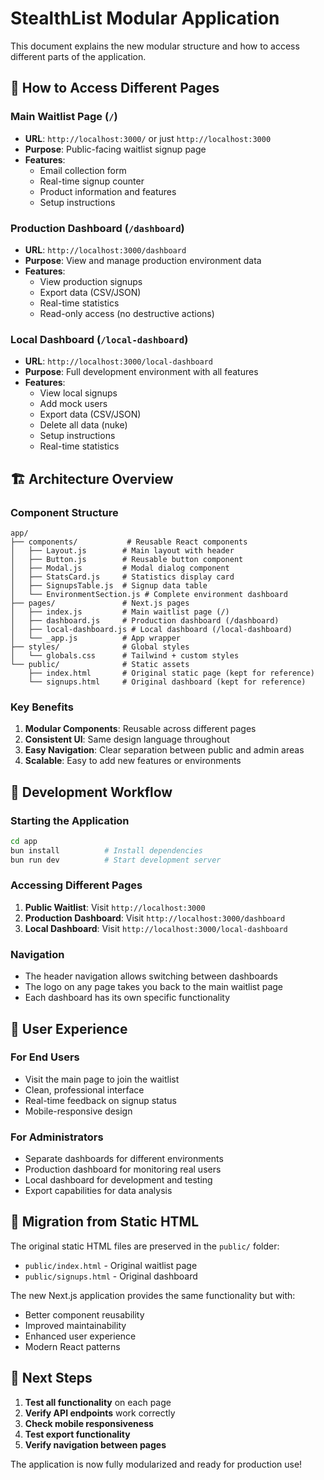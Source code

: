 # StealthList Modular Application

This document explains the new modular structure and how to access different parts of the application.

## 🚀 **How to Access Different Pages**

### **Main Waitlist Page** (`/`)
- **URL**: `http://localhost:3000/` or just `http://localhost:3000`
- **Purpose**: Public-facing waitlist signup page
- **Features**: 
  - Email collection form
  - Real-time signup counter
  - Product information and features
  - Setup instructions

### **Production Dashboard** (`/dashboard`)
- **URL**: `http://localhost:3000/dashboard`
- **Purpose**: View and manage production environment data
- **Features**:
  - View production signups
  - Export data (CSV/JSON)
  - Real-time statistics
  - Read-only access (no destructive actions)

### **Local Dashboard** (`/local-dashboard`)
- **URL**: `http://localhost:3000/local-dashboard`
- **Purpose**: Full development environment with all features
- **Features**:
  - View local signups
  - Add mock users
  - Export data (CSV/JSON)
  - Delete all data (nuke)
  - Setup instructions
  - Real-time statistics

## 🏗️ **Architecture Overview**

### **Component Structure**
```
app/
├── components/           # Reusable React components
│   ├── Layout.js        # Main layout with header
│   ├── Button.js        # Reusable button component
│   ├── Modal.js         # Modal dialog component
│   ├── StatsCard.js     # Statistics display card
│   ├── SignupsTable.js  # Signup data table
│   └── EnvironmentSection.js # Complete environment dashboard
├── pages/               # Next.js pages
│   ├── index.js         # Main waitlist page (/)
│   ├── dashboard.js     # Production dashboard (/dashboard)
│   ├── local-dashboard.js # Local dashboard (/local-dashboard)
│   └── _app.js          # App wrapper
├── styles/              # Global styles
│   └── globals.css      # Tailwind + custom styles
└── public/              # Static assets
    ├── index.html       # Original static page (kept for reference)
    └── signups.html     # Original dashboard (kept for reference)
```

### **Key Benefits**
1. **Modular Components**: Reusable across different pages
2. **Consistent UI**: Same design language throughout
3. **Easy Navigation**: Clear separation between public and admin areas
4. **Scalable**: Easy to add new features or environments

## 🔧 **Development Workflow**

### **Starting the Application**
```bash
cd app
bun install          # Install dependencies
bun run dev          # Start development server
```

### **Accessing Different Pages**
1. **Public Waitlist**: Visit `http://localhost:3000`
2. **Production Dashboard**: Visit `http://localhost:3000/dashboard`
3. **Local Dashboard**: Visit `http://localhost:3000/local-dashboard`

### **Navigation**
- The header navigation allows switching between dashboards
- The logo on any page takes you back to the main waitlist page
- Each dashboard has its own specific functionality

## 📱 **User Experience**

### **For End Users**
- Visit the main page to join the waitlist
- Clean, professional interface
- Real-time feedback on signup status
- Mobile-responsive design

### **For Administrators**
- Separate dashboards for different environments
- Production dashboard for monitoring real users
- Local dashboard for development and testing
- Export capabilities for data analysis

## 🔄 **Migration from Static HTML**

The original static HTML files are preserved in the `public/` folder:
- `public/index.html` - Original waitlist page
- `public/signups.html` - Original dashboard

The new Next.js application provides the same functionality but with:
- Better component reusability
- Improved maintainability
- Enhanced user experience
- Modern React patterns

## 🎯 **Next Steps**

1. **Test all functionality** on each page
2. **Verify API endpoints** work correctly
3. **Check mobile responsiveness**
4. **Test export functionality**
5. **Verify navigation between pages**

The application is now fully modularized and ready for production use!

